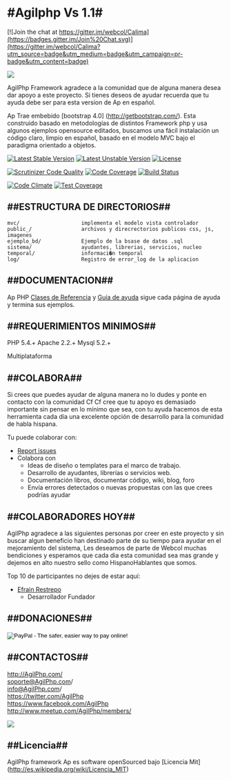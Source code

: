 #Agilphp  Vs 1.1#
===========================

[![Join the chat at https://gitter.im/webcol/Calima](https://badges.gitter.im/Join%20Chat.svg)](https://gitter.im/webcol/Calima?utm_source=badge&utm_medium=badge&utm_campaign=pr-badge&utm_content=badge)

<img src="http://www.AgilPhp.com/public_/images/ascii_Cf.PNG"/>


AgilPhp Framework agradece a la comunidad que de alguna manera desea dar apoyo a este proyecto.
Si tienes deseos de ayudar recuerda que tu ayuda debe ser para esta version de Ap en español.


Ap  Trae embebido [bootstrap 4.0] (http://getbootstrap.com/). Esta construido basado en metodologías de distintos Framework php y usa algunos ejemplos opensource editados, 
buscamos una fácil instalación un código claro, limpio en español, basado en el modelo MVC bajo el paradigma orientado a objetos.

 




[![Latest Stable Version](https://poser.pugx.org/webcol/calima/v/stable)](https://packagist.org/packages/webcol/calima)  [![Latest Unstable Version](https://poser.pugx.org/webcol/calima/v/unstable)](https://packagist.org/packages/webcol/calima) [![License](https://poser.pugx.org/webcol/calima/license)](https://packagist.org/packages/webcol/calima)



[![Scrutinizer Code Quality](https://scrutinizer-ci.com/g/webcol/Calima/badges/quality-score.png?b=master)](https://scrutinizer-ci.com/g/webcol/Calima/?branch=master)
[![Code Coverage](https://scrutinizer-ci.com/g/webcol/Calima/badges/coverage.png?b=master)](https://scrutinizer-ci.com/g/webcol/Calima/?branch=master)
[![Build Status](https://scrutinizer-ci.com/g/webcol/Calima/badges/build.png?b=master)](https://scrutinizer-ci.com/g/webcol/Calima/build-status/master)

[![Code Climate](https://codeclimate.com/github/webcol/Calima/badges/gpa.svg)](https://codeclimate.com/github/webcol/Calima)
[![Test Coverage](https://codeclimate.com/github/webcol/Calima/badges/coverage.svg)](https://codeclimate.com/github/webcol/Calima)

##ESTRUCTURA DE DIRECTORIOS##
------------------

```
mvc/                    implementa el modelo vista controlador
public_/                archivos y direcrectorios publicos css, js, imagenes
ejemplo_bd/             Ejemplo de la bsase de datos .sql
sistema/                ayudantes, librerias, servicios, nucleo
temporal/               informaci�n temporal 
log/                    Registro de error_log de la aplicacion
```


##DOCUMENTACION##
-----------------

Ap PHP [Clases de Referencia](http://www.AgilPhp.com/clases/) y 
 [Guía de ayuda](http://www.AgilPhp.com/blog/) sigue cada página de ayuda y termina sus ejemplos.



##REQUERIMIENTOS MINIMOS##
-------------------------

PHP 5.4.+
Apache 2.2.+
Mysql 5.2.+

Multiplataforma


##COLABORA##
-----------------

Si crees que puedes ayudar de alguna manera no lo dudes y ponte en contacto con la comunidad Cf
Cf cree que tu apoyo es demasiado importante sin pensar en lo mínimo que sea,  con tu ayuda hacemos de esta herramienta cada día una excelente opción de desarrollo para la comunidad  de habla hispana.

Tu puede colaborar con:


* [Report issues](https://github.com/agilphp/agilphp/issues)
* Colabora con
    - Ideas de diseño o templates para el marco de trabajo.
    - Desarrollo de ayudantes, librerías o servicios web.
    - Documentación libros, documentar código, wiki, blog, foro
    - Envía errores detectados o nuevas propuestas con las que crees podrías ayudar


##COLABORADORES HOY##
-----------------

AgilPhp agradece a las siguientes personas por creer en este proyecto y sin buscar algun beneficio han destinado parte de su tiempo para ayudar en el mejoramiento del sistema, 
Les deseamos de parte de Webcol muchas bendiciones y esperamos que cada dia esta comunidad sea mas grande y dejemos en alto nuestro sello como HispanoHablantes que somos.

Top 10 de participantes no dejes de estar aquí:


* [Efrain Restrepo](https://www.linkedin.com/in/efrasoft)
	- Desarrollador Fundador

	
	
##DONACIONES##
-----------------
<form target="paypal" action="https://www.paypal.com/cgi-bin/webscr" method="post">
<input type="hidden" name="cmd" value="_s-xclick">
<input type="hidden" name="hosted_button_id" value="8PCLCKFPLYJUQ">
<input type="image" src="https://www.paypalobjects.com/es_XC/i/btn/btn_cart_LG.gif" border="0" name="submit" alt="PayPal - The safer, easier way to pay online!">
<img alt="" border="0" src="https://www.paypalobjects.com/es_XC/i/scr/pixel.gif" width="1" height="1">
</form>


##CONTACTOS##
-----------------

http://AgilPhp.com/ <br>
soporte@AgilPhp.com/ <br>
info@AgilPhp.com/ <br>
https://twitter.com/AgilPhp <br>
https://www.facebook.com/AgilPhp <br>
http://www.meetup.com/AgilPhp/members/ <br>


<img src="http://www.AgilPhp.com/public_/images/Cf.PNG"/>

##Licencia##
-----------------

AgilPhp framework Ap es software openSourced bajo [Licencia Mit] (http://es.wikipedia.org/wiki/Licencia_MIT)
